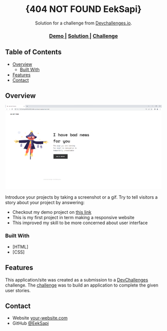 <!-- Please update value in the {}  -->

<h1 align="center">{404 NOT FOUND EekSapi}</h1>

<div align="center">
   Solution for a challenge from  <a href="http://devchallenges.io" target="_blank">Devchallenges.io</a>.
</div>

<div align="center">
  <h3>
    <a href="https://main--iridescent-dango-a32fd3.netlify.app/">
      Demo
    </a>
    <span> | </span>
    <a href="https://github.com/EekSapi/404-Not-Found/tree/main">
      Solution
    </a>
    <span> | </span>
    <a href="https://devchallenges.io/challenges/wBunSb7FPrIepJZAg0sY">
      Challenge
    </a>
  </h3>
</div>

<!-- TABLE OF CONTENTS -->

## Table of Contents

- [Overview](#overview)
  - [Built With](#built-with)
- [Features](#features)
- [Contact](#contact)

<!-- OVERVIEW -->

## Overview

![screenshot](https://github.com/EekSapi/404-Not-Found/blob/91363135627c3b3b9e367b0439aed2a1747ddf3e/404%20Not%20Found.png)

Introduce your projects by taking a screenshot or a gif. Try to tell visitors a story about your project by answering:

- Checkout my demo project on <a href="https://main--iridescent-dango-a32fd3.netlify.app/">this link</a>
- This is my first project in term making a responsive website
- This improved my skill to be more concerned about user interface


### Built With

<!-- This section should list any major frameworks that you built your project using. Here are a few examples.-->

- [HTML]
- [CSS]


## Features

<!-- List the features of your application or follow the template. Don't share the figma file here :) -->

This application/site was created as a submission to a [DevChallenges](https://devchallenges.io/challenges) challenge. The [challenge](https://devchallenges.io/challenges/wBunSb7FPrIepJZAg0sY) was to build an application to complete the given user stories.

## Contact

- Website [your-website.com](https://{your-web-site-link})
- GitHub [@EekSapi](https://{https://github.com/EekSapi})

